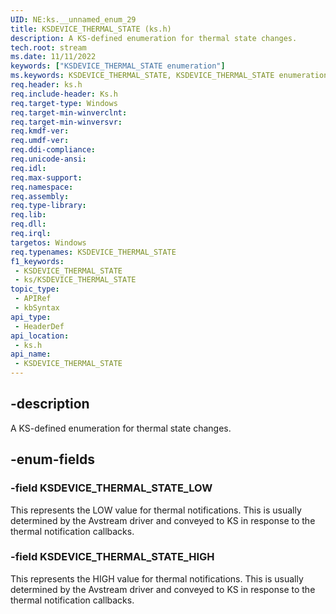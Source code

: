 ```yaml
---
UID: NE:ks.__unnamed_enum_29
title: KSDEVICE_THERMAL_STATE (ks.h)
description: A KS-defined enumeration for thermal state changes.
tech.root: stream
ms.date: 11/11/2022
keywords: ["KSDEVICE_THERMAL_STATE enumeration"]
ms.keywords: KSDEVICE_THERMAL_STATE, KSDEVICE_THERMAL_STATE enumeration [Streaming Media Devices], KSDEVICE_THERMAL_STATE_HIGH, KSDEVICE_THERMAL_STATE_LOW, ks/KSDEVICE_THERMAL_STATE, ks/KSDEVICE_THERMAL_STATE_HIGH, ks/KSDEVICE_THERMAL_STATE_LOW, stream.ksdevice_thermal_state
req.header: ks.h
req.include-header: Ks.h
req.target-type: Windows
req.target-min-winverclnt: 
req.target-min-winversvr: 
req.kmdf-ver: 
req.umdf-ver: 
req.ddi-compliance: 
req.unicode-ansi: 
req.idl: 
req.max-support: 
req.namespace: 
req.assembly: 
req.type-library: 
req.lib: 
req.dll: 
req.irql: 
targetos: Windows
req.typenames: KSDEVICE_THERMAL_STATE
f1_keywords:
 - KSDEVICE_THERMAL_STATE
 - ks/KSDEVICE_THERMAL_STATE
topic_type:
 - APIRef
 - kbSyntax
api_type:
 - HeaderDef
api_location:
 - ks.h
api_name:
 - KSDEVICE_THERMAL_STATE
---
```


## -description

 A KS-defined enumeration for thermal state changes.

## -enum-fields

### -field KSDEVICE_THERMAL_STATE_LOW

This represents the LOW value for thermal notifications. This is usually determined by the Avstream driver and conveyed to KS in response to the thermal notification callbacks.

### -field KSDEVICE_THERMAL_STATE_HIGH

This represents the HIGH value for thermal notifications. This is usually determined by the Avstream driver and conveyed to KS in response to the thermal notification callbacks.
